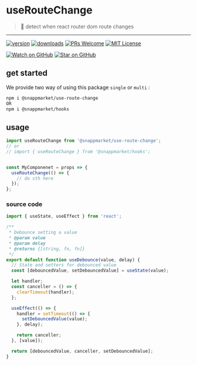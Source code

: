 # useRouteChange
> 🏹 detect when react router dom route changes
----

[![version](https://img.shields.io/npm/v/@snappmarket/use-route-change.svg?style=flat-square)](https://www.npmjs.com/package/@snappmarket/use-route-change)
[![downloads](https://img.shields.io/npm/dm/@snappmarket/use-route-change.svg?style=flat-square)](http://www.npmtrends.com/@snappmarket/use-route-change)
[![PRs Welcome](https://img.shields.io/badge/PRs-welcome-brightgreen.svg?style=flat-square)](http://makeapullrequest.com)
[![MIT License](https://img.shields.io/npm/l/@snappmarket/use-route-change.svg?style=flat-square)](https://github.com/snappmarket/frontend-toolbox/tree/master/packages/useDidUpdateEffect/blob/master/LICENSE.md)

[![Watch on GitHub](https://img.shields.io/github/watchers/snappmarket/frontend-toolbox.svg?style=social)](https://github.com/snappmarket/frontend-toolbox/watchers)
[![Star on GitHub](https://img.shields.io/github/stars/snappmarket/frontend-toolbox.svg?style=social)](https://github.com/snappmarket/frontend-toolbox/stargazers)


## get started 
We provide two way of using this package `single` or `multi` :
```bash
npm i @snappmarket/use-route-change
OR
npm i @snappmarket/hooks
```

## usage 
```javascript
import useRouteChange from '@snappmarket/use-route-change';
// or 
// import { useRouteChange } from '@snappmarket/hooks';


const MyComponenet = props => {
  useRouteChange(() => {
    // do sth here
  });
};
```

### source code
```javascript
import { useState, useEffect } from 'react';

/**
 * Debounce setting a value
 * @param value
 * @param delay
 * @returns {[string, fn, fn]}
 */
export default function useDebounce(value, delay) {
  // State and setters for debounced value
  const [debouncedValue, setDebouncedValue] = useState(value);

  let handler;
  const canceller = () => {
    clearTimeout(handler);
  };

  useEffect(() => {
    handler = setTimeout(() => {
      setDebouncedValue(value);
    }, delay);

    return canceller;
  }, [value]);

  return [debouncedValue, canceller, setDebouncedValue];
}
```
